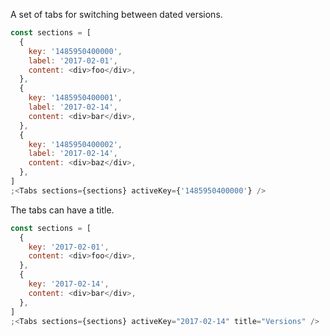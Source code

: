 A set of tabs for switching between dated versions.

```js
const sections = [
  {
    key: '1485950400000',
    label: '2017-02-01',
    content: <div>foo</div>,
  },
  {
    key: '1485950400001',
    label: '2017-02-14',
    content: <div>bar</div>,
  },
  {
    key: '1485950400002',
    label: '2017-02-14',
    content: <div>baz</div>,
  },
]
;<Tabs sections={sections} activeKey={'1485950400000'} />
```

The tabs can have a title.

```js
const sections = [
  {
    key: '2017-02-01',
    content: <div>foo</div>,
  },
  {
    key: '2017-02-14',
    content: <div>bar</div>,
  },
]
;<Tabs sections={sections} activeKey="2017-02-14" title="Versions" />
```
